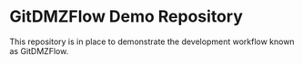 # GitDMZFlow Demo Repository

This repository is in place to demonstrate the development workflow known as GitDMZFlow.
